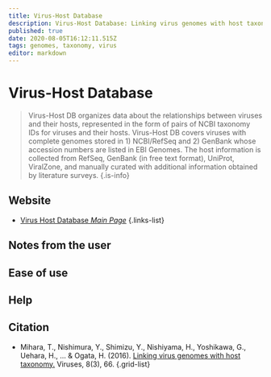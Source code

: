 ```yaml
---
title: Virus-Host Database 
description: Virus-Host Database: Linking virus genomes with host taxonomy.
published: true
date: 2020-08-05T16:12:11.515Z
tags: genomes, taxonomy, virus
editor: markdown
---
```


# Virus-Host Database 

> Virus-Host DB organizes data about the relationships between viruses and their hosts, represented in the form of pairs of NCBI taxonomy IDs for viruses and their hosts. Virus-Host DB covers viruses with complete genomes stored in 1) NCBI/RefSeq and 2) GenBank whose accession numbers are listed in EBI Genomes. The host information is collected from RefSeq, GenBank (in free text format), UniProt, ViralZone, and manually curated with additional information obtained by literature surveys.
{.is-info}
 

## Website 

- [Virus Host Database *Main Page*](https://www.genome.jp/virushostdb/)
 {.links-list}


## Notes from the user
 

## Ease of use



## Help



## Citation 

- Mihara, T., Nishimura, Y., Shimizu, Y., Nishiyama, H., Yoshikawa, G., Uehara, H., ... & Ogata, H. (2016). [Linking virus genomes with host taxonomy.](https://www.mdpi.com/1999-4915/8/3/66) Viruses, 8(3), 66.
{.grid-list}
